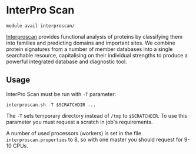 # InterPro Scan

    module avail interproscan/

[Interproscan](https://www.ebi.ac.uk/interpro/about/interpro/) provides functional analysis of proteins by classifying them into families and predicting domains and important sites. We combine protein signatures from a number of member databases into a single searchable resource, capitalising on their individual strengths to produce a powerful integrated database and diagnostic tool.  

## Usage

InterPro Scan must be run with `-T` parameter:

    interproscan.sh -T $SCRATCHDIR ...

The `-T` sets temporary directory instead of `/tmp` to `$SCRATCHDIR`. To use this parameter you must request a scratch in job's requirements.

A number of used processors (workers) is set in the file `interproscan.properties` to 8, so with one master you should request for 9-10 CPUs. 
